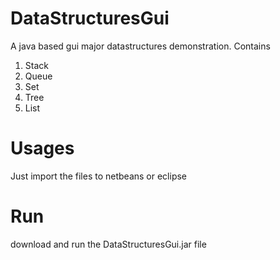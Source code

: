 # DataStructuresGui
A java based gui major datastructures demonstration.
Contains 
1. Stack
2. Queue
3. Set
4. Tree 
5. List

# Usages
Just import the files to netbeans or eclipse

# Run
download and run the DataStructuresGui.jar file
